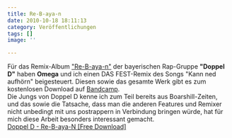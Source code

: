 ```yaml
---
title: Re-B-aya-n
date: 2010-10-18 18:11:13
category: Veröffentlichungen
tags: []
image: ''

---
```


Für das Remix-Album ["Re-B-aya-n"](http://www.doppel-d.com/wordpress/?p=814) der bayerischen Rap-Gruppe **"Doppel D"** haben **Omega** und ich einen DAS FEST-Remix des Songs "Kann ned aufhörn" beigesteuert. Diesen sowie das gesamte Werk gibt es zum kostenlosen Download auf [Bandcamp](http://doppeld.bandcamp.com/album/re-b-aya-n-album).   
Die Jungs von Doppel D kenne ich zum Teil bereits aus Boarshill-Zeiten, und das sowie die Tatsache, dass man die anderen Features und Remixer nicht unbedingt mit uns postrappern in Verbindung bringen würde, hat für mich diese Arbeit besonders interessant gemacht.  
[Doppel D - Re-B-aya-N [Free Download]](http://doppeld.bandcamp.com/album/re-b-aya-n-album)
